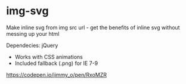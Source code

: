 # img-svg
Make inline svg from img src url - get the benefits of inline svg without messing up your html

Dependecies: jQuery

* Works with CSS animations
* Included fallback (.png) for IE 7-9

https://codepen.io/jimmy_o/pen/RxoMZR
